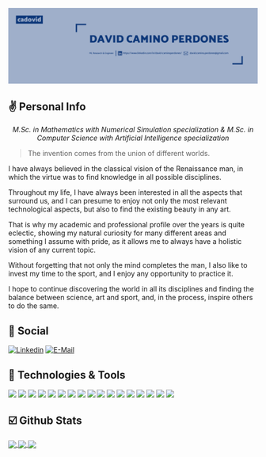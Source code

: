 <p align="center">
  <img width="1200" src="https://github.com/cadovid/cadovid/blob/main/banner-davidcamino.png">
</p>

## :v: Personal Info

<p align="center">
<i>M.Sc. in Mathematics with Numerical Simulation specialization & M.Sc. in Computer Science with Artificial Intelligence specialization</i>
</p>

> The invention comes from the union of different worlds.
> <cite></cite>

<p align="center">

I have always believed in the classical vision of the Renaissance man, in which the virtue was to find knowledge in all possible disciplines. 

Throughout my life, I have always been interested in all the aspects that surround us, and I can presume to enjoy not only the most relevant technological aspects, but also to find the existing beauty in any art. 


That is why my academic and professional profile over the years is quite eclectic, showing my natural curiosity for many different areas and something I assume with pride, as it allows me to always have a holistic vision of any current topic.

Without forgetting that not only the mind completes the man, I also like to invest my time to the sport, and I enjoy any opportunity to practice it.

I hope to continue discovering the world in all its disciplines and finding the balance between science, art and sport, and, in the process, inspire others to do the same.
</p>

## :mega: Social

[![Linkedin](https://img.shields.io/badge/linked-in-369?style=flat-square&logo=linkedin&logoColor=white&color=blue)](https://www.linkedin.com/in/david-caminoperdones/)
[![E-Mail](https://img.shields.io/badge/email-david.camino.perdones@gmail.com-2a8?style=flat-square&logo=gmail&logoColor=white&color=blue)](mailto:david.camino.perdones@gmail.com)

## :wrench: Technologies & Tools

![](https://img.shields.io/badge/Language-Python-blue)
![](https://img.shields.io/badge/Language-Shell_Scripting-blue)
![](https://img.shields.io/badge/Language-SQL-blue)
![](https://img.shields.io/badge/VCS-Git-blue)
![](https://img.shields.io/badge/Tools-Docker-blue)
![](https://img.shields.io/badge/Tools-Kubernetes-blue)
![](https://img.shields.io/badge/Design_Pattern-RESTful_API-blue)
![](https://img.shields.io/badge/Design_Pattern-TDD-blue)
![](https://img.shields.io/badge/CI\/CD-Jenkins-blue)
![](https://img.shields.io/badge/CI\/CD-MLFlow-blue)
![](https://img.shields.io/badge/CI\/CD-Airflow-blue)
![](https://img.shields.io/badge/Automation-Ansible-blue)
![](https://img.shields.io/badge/Monitoring-Grafana-blue)
![](https://img.shields.io/badge/Monitoring-Prometheus-blue)
![](https://img.shields.io/badge/Cloud-AWS-blue)
![](https://img.shields.io/badge/Framework-Tensorflow-blue)
![](https://img.shields.io/badge/Framework-Pytorch-blue)

## :ballot_box_with_check: Github Stats

<a href="https://github.com/anuraghazra/github-readme-stats">
  <img align="center" src="https://github-readme-stats.vercel.app/api?username=cadovid&show_icons=true&count_private=true&theme=tokyonight" />
</a>
<a href="https://github.com/anuraghazra/github-readme-stats">
  <img align="center" src="https://github-readme-stats.vercel.app/api/pin/?username=cadovid&repo=nlp4rare&theme=tokyonight" />
</a>
<a href="https://github.com/anuraghazra/github-readme-stats">
  <img align="center" src="https://github-readme-stats.vercel.app/api/pin/?username=cadovid&repo=ai-driven-avatar&theme=tokyonight" />
</a>

